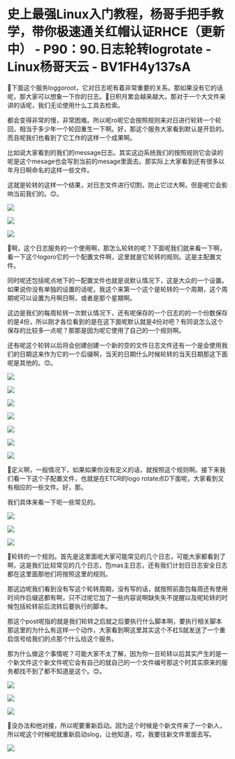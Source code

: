 # 史上最强Linux入门教程，杨哥手把手教学，带你极速通关红帽认证RHCE（更新中） - P90：90.日志轮转logrotate - Linux杨哥天云 - BV1FH4y137sA

🎼下面这个服务loggoroot，它对日志呢有着非常重要的关系。那如果没有它的话呢，那大家可以想象一下你的日志。🎼日积月累会越来越大。那对于一个大文件来讲的话呢，我们无论使用什么工具去检索。

都会变得非常的慢，非常困难。所以呢ro呢它会按照规则来对日进行轮转一个轮回，相当于多少年一个轮回重生一下啊。好，那这个服务大家看到默认是开启的。而且呢我们也看到了它工作的这样一个成果啊。

比如说大家看到的我们的message日志。其实这边系统我们的按照规则它会读的呢是这个mesage也会写到当前的mesage里面去。那实际上大家看到还有很多以年月日啊命名的这样一些文件。

这就是轮转的这样一个结果，对日志文件进行切割，防止它过大啊，但是呢它会影响当前我们的。😊。

![](img/e9e8d786f65d45f572b53865c7e33abf_1.png)

![](img/e9e8d786f65d45f572b53865c7e33abf_2.png)

![](img/e9e8d786f65d45f572b53865c7e33abf_3.png)

🎼啊，这个日志服务的一个使用啊，那怎么轮转的呢？下面呢我们就来看一下啊，看一下这个logoro它的一个配置文件啊，这里就是它轮转的规则。这是主配置文件。

同时呢还包括呢点地下的一配置文件也就是说默认情况下，这是大众的一个设置。如果说你没有单独的设置的话呢，我这个来第一个这个是轮转的一个周期，这个周期呢可以设置为月啊日啊，或者是那个星期啊。

这边是我们的每周轮转一次默认情况下，还有呢保存的一个日志的的一个份数保存的是4份，所以刚才各位看到的是在这下面呢默认就是4份对吧？有同说怎么这个保存的比较多一点呢？那那是因为呢它使用了自己的一个规则啊。

还有呢这个轮转以后将会创建创建一个新的空的文件日志文件还有一个是会使用我们的日期这来作为它的一个后缀啊，当天的日期什么时候轮转的当天日期那这下面呢是其他的。😊。



![](img/e9e8d786f65d45f572b53865c7e33abf_5.png)

![](img/e9e8d786f65d45f572b53865c7e33abf_6.png)

![](img/e9e8d786f65d45f572b53865c7e33abf_7.png)

![](img/e9e8d786f65d45f572b53865c7e33abf_8.png)

![](img/e9e8d786f65d45f572b53865c7e33abf_9.png)

![](img/e9e8d786f65d45f572b53865c7e33abf_10.png)

![](img/e9e8d786f65d45f572b53865c7e33abf_11.png)

🎼定义啊，一般情况下，如果如果你没有定义的话，就按照这个规则啊。接下来我们看一下这个子配置文件，也就是在ETCR的logo rotate点D下面呢，大家看到又有相应的一些文件。好，那。

我们具体来看一下呃一些常见的。

![](img/e9e8d786f65d45f572b53865c7e33abf_13.png)

![](img/e9e8d786f65d45f572b53865c7e33abf_14.png)

![](img/e9e8d786f65d45f572b53865c7e33abf_15.png)

🎼轮转的一个规则。首先是这里面呢大家可能常见的几个日志，可能大家都看到了啊，这是我们比较常见的几个日志，包mas主日志，还有我们计划日日志安全日志都在这里面那他们将按照这里的规则。

那这边呢我们看到没有写这个轮转周期，没有写的话，就按照前面包每周还有使用时间作后缀这都有啊，只不过呢它加了一些内容说啊缺失失不提醒以及呢轮转的时候包括轮转前后流转后要执行的脚本。

那这个post呢指的就是我们轮转之后就之后要执行什么脚本啊，要执行相关脚本那这里的为什么有这样一个动作，大家看到啊这里其实这个不杠S就发送了一个重启信号给我们的点那个什么给这个服务。

那为什么做这个事情呢？可能大家不太了解，因为你一旦轮转以后其实产生的是一个新文件这个新文件呢它会有自己的就自己的一个文件编号那这个时其实原来的服务都找不到了都不知道是这个。😊。



![](img/e9e8d786f65d45f572b53865c7e33abf_17.png)

![](img/e9e8d786f65d45f572b53865c7e33abf_18.png)

![](img/e9e8d786f65d45f572b53865c7e33abf_19.png)

🎼没办法和他对接，所以呢要重新启动。因为这个时候是个新文件来了一个新人，所以呢这个时候呢就重新启动slog，让他知道，哎，我要往新文件里面去写。



![](img/e9e8d786f65d45f572b53865c7e33abf_21.png)